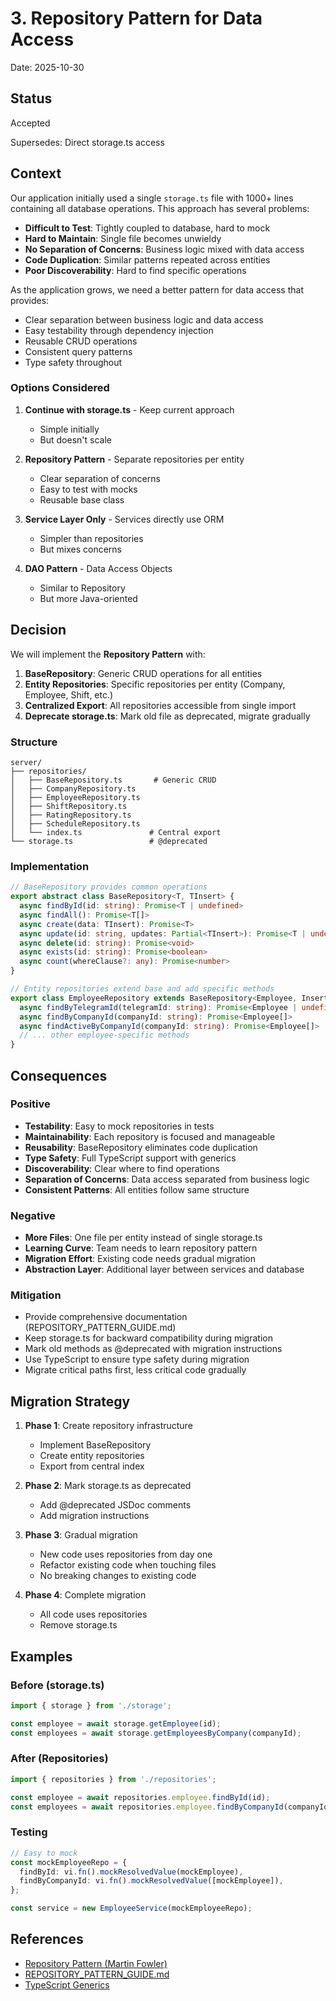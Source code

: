 # 3. Repository Pattern for Data Access

Date: 2025-10-30

## Status

Accepted

Supersedes: Direct storage.ts access

## Context

Our application initially used a single `storage.ts` file with 1000+ lines containing all database operations. This approach has several problems:

- **Difficult to Test**: Tightly coupled to database, hard to mock
- **Hard to Maintain**: Single file becomes unwieldy
- **No Separation of Concerns**: Business logic mixed with data access
- **Code Duplication**: Similar patterns repeated across entities
- **Poor Discoverability**: Hard to find specific operations

As the application grows, we need a better pattern for data access that provides:
- Clear separation between business logic and data access
- Easy testability through dependency injection
- Reusable CRUD operations
- Consistent query patterns
- Type safety throughout

### Options Considered

1. **Continue with storage.ts** - Keep current approach
   - Simple initially
   - But doesn't scale
   
2. **Repository Pattern** - Separate repositories per entity
   - Clear separation of concerns
   - Easy to test with mocks
   - Reusable base class
   
3. **Service Layer Only** - Services directly use ORM
   - Simpler than repositories
   - But mixes concerns
   
4. **DAO Pattern** - Data Access Objects
   - Similar to Repository
   - But more Java-oriented

## Decision

We will implement the **Repository Pattern** with:

1. **BaseRepository**: Generic CRUD operations for all entities
2. **Entity Repositories**: Specific repositories per entity (Company, Employee, Shift, etc.)
3. **Centralized Export**: All repositories accessible from single import
4. **Deprecate storage.ts**: Mark old file as deprecated, migrate gradually

### Structure

```
server/
├── repositories/
│   ├── BaseRepository.ts       # Generic CRUD
│   ├── CompanyRepository.ts
│   ├── EmployeeRepository.ts
│   ├── ShiftRepository.ts
│   ├── RatingRepository.ts
│   ├── ScheduleRepository.ts
│   └── index.ts               # Central export
└── storage.ts                 # @deprecated
```

### Implementation

```typescript
// BaseRepository provides common operations
export abstract class BaseRepository<T, TInsert> {
  async findById(id: string): Promise<T | undefined>
  async findAll(): Promise<T[]>
  async create(data: TInsert): Promise<T>
  async update(id: string, updates: Partial<TInsert>): Promise<T | undefined>
  async delete(id: string): Promise<void>
  async exists(id: string): Promise<boolean>
  async count(whereClause?: any): Promise<number>
}

// Entity repositories extend base and add specific methods
export class EmployeeRepository extends BaseRepository<Employee, InsertEmployee> {
  async findByTelegramId(telegramId: string): Promise<Employee | undefined>
  async findByCompanyId(companyId: string): Promise<Employee[]>
  async findActiveByCompanyId(companyId: string): Promise<Employee[]>
  // ... other employee-specific methods
}
```

## Consequences

### Positive

- **Testability**: Easy to mock repositories in tests
- **Maintainability**: Each repository is focused and manageable
- **Reusability**: BaseRepository eliminates code duplication
- **Type Safety**: Full TypeScript support with generics
- **Discoverability**: Clear where to find operations
- **Separation of Concerns**: Data access separated from business logic
- **Consistent Patterns**: All entities follow same structure

### Negative

- **More Files**: One file per entity instead of single storage.ts
- **Learning Curve**: Team needs to learn repository pattern
- **Migration Effort**: Existing code needs gradual migration
- **Abstraction Layer**: Additional layer between services and database

### Mitigation

- Provide comprehensive documentation (REPOSITORY_PATTERN_GUIDE.md)
- Keep storage.ts for backward compatibility during migration
- Mark old methods as @deprecated with migration instructions
- Use TypeScript to ensure type safety during migration
- Migrate critical paths first, less critical code gradually

## Migration Strategy

1. **Phase 1**: Create repository infrastructure
   - Implement BaseRepository
   - Create entity repositories
   - Export from central index

2. **Phase 2**: Mark storage.ts as deprecated
   - Add @deprecated JSDoc comments
   - Add migration instructions

3. **Phase 3**: Gradual migration
   - New code uses repositories from day one
   - Refactor existing code when touching files
   - No breaking changes to existing code

4. **Phase 4**: Complete migration
   - All code uses repositories
   - Remove storage.ts

## Examples

### Before (storage.ts)

```typescript
import { storage } from './storage';

const employee = await storage.getEmployee(id);
const employees = await storage.getEmployeesByCompany(companyId);
```

### After (Repositories)

```typescript
import { repositories } from './repositories';

const employee = await repositories.employee.findById(id);
const employees = await repositories.employee.findByCompanyId(companyId);
```

### Testing

```typescript
// Easy to mock
const mockEmployeeRepo = {
  findById: vi.fn().mockResolvedValue(mockEmployee),
  findByCompanyId: vi.fn().mockResolvedValue([mockEmployee]),
};

const service = new EmployeeService(mockEmployeeRepo);
```

## References

- [Repository Pattern (Martin Fowler)](https://martinfowler.com/eaaCatalog/repository.html)
- [REPOSITORY_PATTERN_GUIDE.md](../../REPOSITORY_PATTERN_GUIDE.md)
- [TypeScript Generics](https://www.typescriptlang.org/docs/handbook/2/generics.html)




